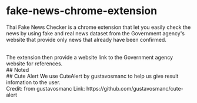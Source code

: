 # fake-news-chrome-extension
Thai Fake News Checker is a chrome extension that let you easily check the news by using fake and real news dataset from the Government agency's website that provide only news that already have been confirmed.
<br />

<br />
The extension then provide a website link to the Government agency website for references.

<br />
## Noted

<br />
## Cute Alert
We use CuteAlert by gustavosmanc to help us give result infomation to the user.
<br />
Credit: from gustavosmanc Link: https://github.com/gustavosmanc/cute-alert
